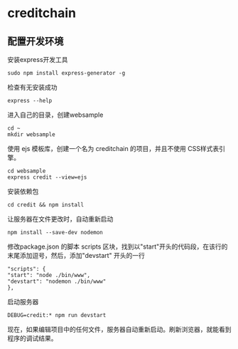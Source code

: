 # creditchain
## 配置开发环境

安装express开发工具

    sudo npm install express-generator -g

检查有无安装成功

    express --help

进入自己的目录，创建websample

    cd ~
    mkdir websample

使用 ejs 模板库，创建一个名为 creditchain 的项目，并且不使用 CSS样式表引擎。

    cd websample
    express credit --view=ejs
    
安装依赖包

    cd credit && npm install
       
让服务器在文件更改时，自动重新启动

    npm install --save-dev nodemon

修改package.json 的脚本 scripts 区块，找到以"start"开头的代码段，在该行的末尾添加逗号，然后，添加"devstart" 开头的一行

    "scripts": {
    "start": "node ./bin/www",
    "devstart": "nodemon ./bin/www"
    },
    
启动服务器

    DEBUG=credit:* npm run devstart
    
现在，如果编辑项目中的任何文件，服务器自动重新启动。刷新浏览器，就能看到程序的调试结果。
